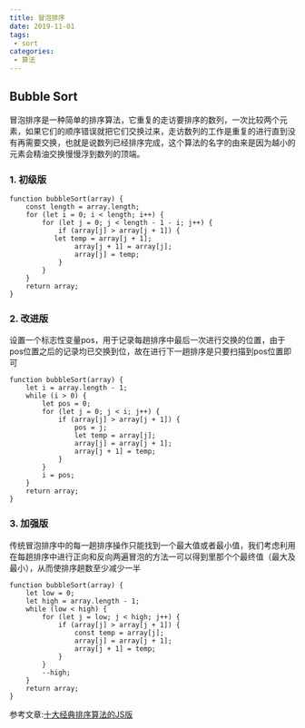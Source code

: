 ```yaml
---
title: 冒泡排序
date: 2019-11-01
tags:
 - sort
categories:
 - 算法
---
```


## Bubble Sort

冒泡排序是一种简单的排序算法，它重复的走访要排序的数列，一次比较两个元素，如果它们的顺序错误就把它们交换过来，走访数列的工作是重复的进行直到没有再需要交换，也就是说数列已经排序完成，这个算法的名字的由来是因为越小的元素会精油交换慢慢浮到数列的顶端。

### 1. 初级版
```
function bubbleSort(array) {
    const length = array.length;
    for (let i = 0; i < length; i++) {
        for (let j = 0; j < length - 1 - i; j++) {
            if (array[j] > array[j + 1]) {      
           let temp = array[j + 1];
                array[j + 1] = array[j];
                array[j] = temp;
            }
        }
    }
    return array;
}

```
### 2. 改进版

设置一个标志性变量pos，用于记录每趟排序中最后一次进行交换的位置，由于pos位置之后的记录均已交换到位，故在进行下一趟排序是只要扫描到pos位置即可
```
function bubbleSort(array) {
    let i = array.length - 1;
    while (i > 0) {
        let pos = 0;
        for (let j = 0; j < i; j++) {
            if (array[j] > array[j + 1]) {
                pos = j;
                let temp = array[j];
                array[j] = array[j + 1];
                array[j + 1] = temp;
            }
        }
        i = pos;
    }
    return array;
}
```
### 3. 加强版

传统冒泡排序中的每一趟排序操作只能找到一个最大值或者最小值，我们考虑利用在每趟排序中进行正向和反向两遍冒泡的方法一可以得到里那个个最终值（最大及最小），从而使排序趟数至少减少一半
```
function bubbleSort(array) {
    let low = 0;
    let high = array.length - 1;
    while (low < high) {
        for (let j = low; j < high; j++) {
            if (array[j] > array[j + 1]) {
                const temp = array[j];
                array[j] = array[j + 1];
                array[j + 1] = temp;
            }
        }
        --high;
    }
    return array;
}
```

参考文章:[十大经典排序算法的JS版](https://www.jianshu.com/p/96f5c19e13df)